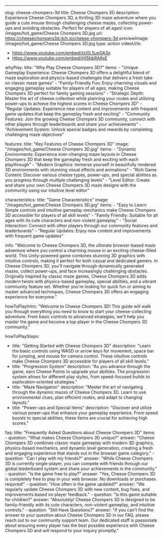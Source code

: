 ---
slug: cheese-chompers-3d
title: Cheese Chompers 3D
description: Experience Cheese Chompers 3D, a thrilling 3D maze adventure where you guide a cute mouse through challenging cheese mazes, collecting power-ups and avoiding obstacles. Perfect for players of all ages!
icon: /images/hot_game/Cheese Chompers 3D.jpg
url: https://cheesechompers3d.itch.io/cheese-chompers-3d
previewImage: /images/hot_game/Cheese Chompers 3D.jpg
type: action
videoUrls:
  - https://www.youtube.com/embed/zU0L5ueGA3o
  - https://www.youtube.com/embed/iHI5bbRA8sE

whyPlay:
  title: "Why Play Cheese Chompers 3D?"
  items:
    - "Unique Gameplay Experience: Cheese Chompers 3D offers a delightful blend of maze exploration and physics-based challenges that delivers a fresh take on classic maze games"
    - "Family-Friendly Fun: Enjoy charming visuals and engaging gameplay suitable for players of all ages, making Cheese Chompers 3D perfect for family gaming sessions"
    - "Strategic Depth: Master the art of cheese collection while planning your routes and utilizing power-ups to achieve the highest scores in Cheese Chompers 3D"
    - "Regular Updates: Experience new content and improvements with frequent game updates that keep the gameplay fresh and exciting"
    - "Community Features: Join the growing Cheese Chompers 3D community, connect with other players through leaderboards and share your achievements"
    - "Achievement System: Unlock special badges and rewards by completing challenging maze objectives"

features:
  title: "Key Features of Cheese Chompers 3D"
  image: "/images/hot_game/Cheese Chompers 3D.jpg"
  items:
    - "Dynamic Environments: Experience ever-changing maze layouts in Cheese Chompers 3D that keep the gameplay fresh and exciting with each playthrough"
    - "Modern Graphics: Immerse yourself in beautifully rendered 3D environments with stunning visual effects and animations"
    - "Rich Game Content: Discover various cheese types, power-ups, and special abilities as you progress through multiple challenging levels"
    - "Level Editor: Create and share your own Cheese Chompers 3D maze designs with the community using our intuitive level editor"

characteristics:
  title: "Game Characteristics"
  image: "/images/hot_game/Cheese Chompers 3D.jpg"
  items:
    - "Easy to Learn: Simple controls and intuitive gameplay mechanics make Cheese Chompers 3D accessible for players of all skill levels"
    - "Family Friendly: Suitable for all ages with its cute characters and non-violent gameplay"
    - "Social Interaction: Connect with other players through our community features and leaderboards"
    - "Regular Updates: Enjoy new content and improvements with frequent game updates"

info: "Welcome to Cheese Chompers 3D, the ultimate browser-based maze adventure where you control a charming mouse in an exciting cheese-filled world. This Unity-powered game combines stunning 3D graphics with intuitive controls, making it perfect for both casual and dedicated gamers. In Cheese Chompers 3D, you'll navigate through dynamically generated mazes, collect power-ups, and face increasingly challenging obstacles. Originally inspired by classic maze games, Cheese Chompers 3D adds modern twists with physics-based gameplay, special abilities, and a vibrant community feature set. Whether you're looking for quick fun or aiming to master advanced techniques, Cheese Chompers 3D offers an engaging experience for everyone."

howToPlayIntro: "Welcome to Cheese Chompers 3D! This guide will walk you through everything you need to know to start your cheese-collecting adventure. From basic controls to advanced strategies, we'll help you master the game and become a top player in the Cheese Chompers 3D community."

howToPlaySteps:
  - title: "Getting Started with Cheese Chompers 3D"
    description: "Learn the basic controls using WASD or arrow keys for movement, space bar for jumping, and mouse for camera control. These intuitive controls make Cheese Chompers 3D accessible for players of all skill levels."
  - title: "Progression System"
    description: "As you advance through the game, earn Cheese Points to upgrade your abilities. The progression system allows for different play styles, from speed-focused builds to exploration-oriented strategies."
  - title: "Maze Navigation"
    description: "Master the art of navigating through the dynamic mazes of Cheese Chompers 3D. Learn to use environmental clues, plan efficient routes, and adapt to changing layouts."
  - title: "Power-ups and Special Items"
    description: "Discover and utilize various power-ups that enhance your gameplay experience. From speed boosts to special abilities, these items are crucial for achieving high scores."

faq:
  title: "Frequently Asked Questions about Cheese Chompers 3D"
  items:
    - question: "What makes Cheese Chompers 3D unique?"
      answer: "Cheese Chompers 3D combines classic maze gameplay with modern 3D graphics, physics-based mechanics, and dynamic level generation, creating a fresh and engaging experience that stands out in the browser game category."
    - question: "Can I play with my friends?"
      answer: "While Cheese Chompers 3D is currently single-player, you can compete with friends through our global leaderboard system and share your achievements in the community."
    - question: "Is the game free to play?"
      answer: "Yes, Cheese Chompers 3D is completely free to play in your web browser. No downloads or purchases required!"
    - question: "How often is the game updated?"
      answer: "We regularly update Cheese Chompers 3D with new content, bug fixes, and improvements based on player feedback."
    - question: "Is this game suitable for children?"
      answer: "Absolutely! Cheese Chompers 3D is designed to be family-friendly with its cute characters, non-violent gameplay, and intuitive controls."
    - question: "Still Have Questions?"
      answer: "If you can't find the answer to your question about Cheese Chompers 3D in our FAQ, please reach out to our community support team. Our dedicated staff is passionate about ensuring every player has the best possible experience with Cheese Chompers 3D and will respond to your inquiry promptly." 
